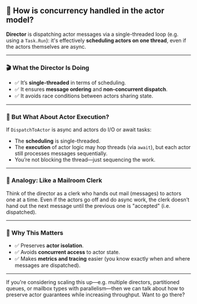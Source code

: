 ﻿
## 🧠 How is concurrency handled in the actor model?
**Director** is dispatching actor messages via a single-threaded loop (e.g. using a `Task.Run`): it's effectively **scheduling actors on one thread**, even if the actors themselves are async.

---

### 🎬 What the Director Is Doing

- ✅ It’s **single-threaded** in terms of scheduling.
- ✅ It ensures **message ordering** and **non-concurrent dispatch**.
- ✅ It avoids race conditions between actors sharing state.

---

### 🧠 But What About Actor Execution?

If `DispatchToActor` is async and actors do I/O or await tasks:

- The **scheduling** is single-threaded.
- The **execution** of actor logic may hop threads (via `await`), but each actor still processes messages sequentially.
- You’re not blocking the thread—just sequencing the work.

---

### 🧵 Analogy: Like a Mailroom Clerk

Think of the director as a clerk who hands out mail (messages) to actors one at a time. Even if the actors go off and do async work, the clerk doesn’t hand out the next message until the previous one is "accepted" (i.e. dispatched).

---

### 🧩 Why This Matters

- ✅ Preserves **actor isolation**.
- ✅ Avoids **concurrent access** to actor state.
- ✅ Makes **metrics and tracing** easier (you know exactly when and where messages are dispatched).

---

If you're considering scaling this up—e.g. multiple directors, partitioned queues, or mailbox types with parallelism—then we can talk about how to preserve actor guarantees while increasing throughput. Want to go there?
